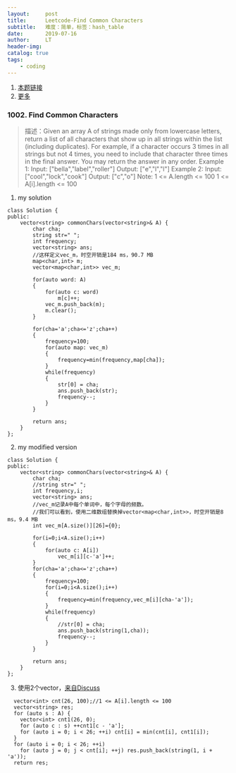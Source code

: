 ```yaml
---
layout:     post
title:      Leetcode-Find Common Characters
subtitle:   难度：简单，标签：hash_table
date:       2019-07-16
author:     LT
header-img: 
catalog: true
tags:
    - coding    
---
```


1. [本题链接](https://github.com/LeeeLiu/Leetcode_notes/blob/master/array/1002.%20Find%20Common%20Characters.md)
2. [更多](https://github.com/LeeeLiu/Leetcode_notes)

### 1002. Find Common Characters
>描述：Given an array A of strings made only from lowercase letters, return a list of all characters that show up in all strings within the list (including duplicates).  For example, if a character occurs 3 times in all strings but not 4 times, you need to include that character three times in the final answer.
You may return the answer in any order.
Example 1:
Input: ["bella","label","roller"]
Output: ["e","l","l"]
Example 2:
Input: ["cool","lock","cook"]
Output: ["c","o"]
Note:
1 <= A.length <= 100
1 <= A[i].length <= 100

1. my solution
```
class Solution {
public:
    vector<string> commonChars(vector<string>& A) {
        char cha;
        string str=" ";
        int frequency;
        vector<string> ans;
        //这样定义vec_m，时空开销是184 ms，90.7 MB
        map<char,int> m;
        vector<map<char,int>> vec_m;
        
        for(auto word: A)
        {
            for(auto c: word)
                m[c]++;
            vec_m.push_back(m);
            m.clear();
        }
                
        for(cha='a';cha<='z';cha++)
        {
            frequency=100;
            for(auto map: vec_m)
            {           
                frequency=min(frequency,map[cha]); 
            }
            while(frequency)
            {
                str[0] = cha;
                ans.push_back(str);
                frequency--;
            }
        }
                
        return ans;
    }
};
```

2. my modified version
```
class Solution {
public:
    vector<string> commonChars(vector<string>& A) {
        char cha;
        //string str=" ";
        int frequency,i;
        vector<string> ans; 
        //vec_m记录A中每个单词中，每个字母的频数。
        //我们可以看到，使用二维数组替换掉vector<map<char,int>>，时空开销是8 ms，9.4 MB            
        int vec_m[A.size()][26]={0}; 
           
        for(i=0;i<A.size();i++)
        {
            for(auto c: A[i])
                vec_m[i][c-'a']++;
        }
        for(cha='a';cha<='z';cha++)
        {
            frequency=100;
            for(i=0;i<A.size();i++)
            {           
                frequency=min(frequency,vec_m[i][cha-'a']); 
            }
            while(frequency)
            {
                //str[0] = cha;
                ans.push_back(string(1,cha));
                frequency--;
            }
        }
                
        return ans;
    }
};
```

3. 使用2个vector，[来自Discuss](https://leetcode.com/problems/find-common-characters/discuss/247573/C%2B%2B-O(n)-or-O(1)-two-vectors)
```  
  vector<int> cnt(26, 100);//1 <= A[i].length <= 100
  vector<string> res;
  for (auto s : A) {
    vector<int> cnt1(26, 0);
    for (auto c : s) ++cnt1[c - 'a'];
    for (auto i = 0; i < 26; ++i) cnt[i] = min(cnt[i], cnt1[i]);
  }
  for (auto i = 0; i < 26; ++i)
    for (auto j = 0; j < cnt[i]; ++j) res.push_back(string(1, i + 'a'));
  return res;
```